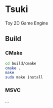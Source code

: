 # Tsuki
Toy 2D Game Engine

## Build

### CMake
```bash
cd build/cmake
cmake .
make
sudo make install
```

### MSVC
...